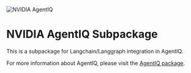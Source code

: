 <!--
SPDX-FileCopyrightText: Copyright (c) 2025, NVIDIA CORPORATION & AFFILIATES. All rights reserved.
SPDX-License-Identifier: Apache-2.0

Licensed under the Apache License, Version 2.0 (the "License");
you may not use this file except in compliance with the License.
You may obtain a copy of the License at

http:/www.apache.org/licenses/LICENSE-2.0

Unless required by applicable law or agreed to in writing, software
distributed under the License is distributed on an "AS IS" BASIS,
WITHOUT WARRANTIES OR CONDITIONS OF ANY KIND, either express or implied.
See the License for the specific language governing permissions and
limitations under the License.
-->

![NVIDIA AgentIQ](https://media.githubusercontent.com/media/NVIDIA/AgentIQ/refs/heads/main/docs/source/_static/aiqtoolkit_banner.png "AgentIQ banner image")

# NVIDIA AgentIQ Subpackage
This is a subpackage for Langchain/Langgraph integration in AgentIQ.

For more information about AgentIQ, please visit the [AgentIQ package](https://pypi.org/project/aiqtoolkit/).
